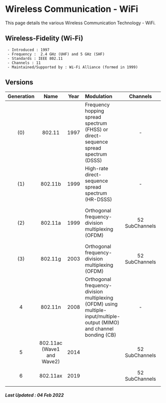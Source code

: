 # Wireless Communication - WiFi

This page details the various Wireless Communication Technology - WiFi.

## Wireless-Fidelity (Wi-Fi)
     - Introduced : 1997
     - Frequency :  2.4 GHz (UHF) and 5 GHz (SHF)
     - Standards : IEEE 802.11
     - Channels : 11
     - Maintained/Supported by : Wi-Fi Alliance (formed in 1999)
     
## Versions

| Generation | Name | Year | Modulation | Channels | Speed | Frequency |
|:----------:|:----:|:----:|:----------|:--------:|:-----:|:---------:|
| (0) | 802.11 | 1997 | Frequency hopping spread spectrum (FHSS) or <br/> direct-sequence spread spectrum (DSSS) | - | 1 - 2 Mbps | 2.4 GHz |
| (1) | 802.11b	| 1999 | High-rate direct-sequence spread spectrum (HR-DSSS) | - | 11 Mbps	 | 2.4 GHz |	
| (2) | 802.11a |	1999 | Orthogonal frequency-division multiplexing (OFDM)  | 52 SubChannels | 54 Mbps (Max) <br/> 6 - 24 Mbps |	5 GHz | 
| (3) | 802.11g	| 2003 | Orthogonal frequency-division multiplexing (OFDM)| 52 SubChannels | 54 Mbps	 | 2.4 GHz | 
|  4  | 802.11n | 2008 | Orthogonal frequency-division multiplexing (OFDM) using <br/> multiple-input/multiple-output (MIMO) and channel bonding (CB) | - |	72 - 600 Mbps |	2.4 & 5 GHz |	
|  5  | 802.11ac (Wave1 and Wave2) | 2014 | | 52 SubChannels | 433 - 6933 Mbps	 | 5 GHz | 
|  6  | 802.11ax	| 2019 | | 52 SubChannels | 600 - 9608 Mbps	 | 2.4 & 5 GHz | 

##### Last Updated : 04 Feb 2022

